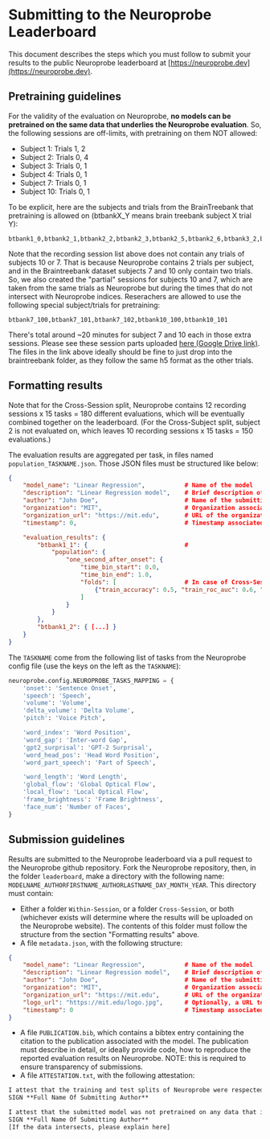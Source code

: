 # Submitting to the Neuroprobe Leaderboard

This document describes the steps which you must follow to submit your results to the public Neuroprobe leaderboard at [https://neuroprobe.dev](https://neuroprobe.dev).

## Pretraining guidelines
For the validity of the evaluation on Neuroprobe, **no models can be pretrained on the same data that underlies the Neuroprobe evaluation**. So, the following sessions are off-limits, with pretraining on them NOT allowed:
- Subject 1: Trials 1, 2
- Subject 2: Trials 0, 4
- Subject 3: Trials 0, 1
- Subject 4: Trials 0, 1
- Subject 7: Trials 0, 1
- Subject 10: Trials 0, 1

To be explicit, here are the subjects and trials from the BrainTreebank that pretraining is allowed on (btbankX_Y means brain treebank subject X trial Y):
```
btbank1_0,btbank2_1,btbank2_2,btbank2_3,btbank2_5,btbank2_6,btbank3_2,btbank4_2,btbank5_0,btbank6_0,btbank6_1,btbank6_4,btbank8_0,btbank9_0
```
Note that the recording session list above does not contain any trials of subjects 10 or 7. That is because Neuroprobe contains 2 trials per subject, and in the Braintreebank dataset subjects 7 and 10 only contain two trials. So, we also created the "partial" sessions for subjects 10 and 7, which are taken from the same trials as Neuroprobe but during the times that do not intersect with Neuroprobe indices. Reserachers are allowed to use the following special subject/trials for pretraining:
```
btbank7_100,btbank7_101,btbank7_102,btbank10_100,btbank10_101
```
There's total around ~20 minutes for subject 7 and 10 each in those extra sessions.
Please see these session parts uploaded [here (Google Drive link)](https://drive.google.com/drive/u/0/folders/1eUXKD-Nf0S5bUEVLo_boYxAxvXDRy9q9).
The files in the link above ideally should be fine to just drop into the braintreebank folder, as they follow the same h5 format as the other trials.

## Formatting results
Note that for the Cross-Session split, Neuroprobe contains 12 recording sessions x 15 tasks = 180 different evaluations, which will be eventually combined together on the leaderboard. (For the Cross-Subject split, subject 2 is not evaluated on, which leaves 10 recording sessions x 15 tasks = 150 evaluations.)

The evaluation results are aggregated per task, in files named `population_TASKNAME.json`. Those JSON files must be structured like below:
```json
{
    "model_name": "Linear Regression",           # Name of the model
    "description": "Linear Regression model",    # Brief description of the model
    "author": "John Doe",                        # Name of the submitting author to the leaderboard
    "organization": "MIT",                       # Organization associated with the model (can be an individual). Ideally, a short abbreviation.
    "organization_url": "https://mit.edu",       # URL of the organization
    "timestamp": 0,                              # Timestamp associated with the result.

    "evaluation_results": {
        "btbank1_1": {                           # 
            "population": {
                "one_second_after_onset": {
                    "time_bin_start": 0.0,
                    "time_bin_end": 1.0,
                    "folds": [                   # In case of Cross-Session and Cross-Subject splits, this will be just one fold. For Within-Session, there will be two folds.
                        {"train_accuracy": 0.5, "train_roc_auc": 0.6, "test_accuracy": 0.5, "test_roc_auc": 0.6}
                    ]
                }
            }
        },
        "btbank1_2": { [...] }
    }
}
```
The `TASKNAME` come from the following list of tasks from the Neuroprobe config file (use the keys on the left as the `TASKNAME`):
```python
neuroprobe.config.NEUROPROBE_TASKS_MAPPING = {
    'onset': 'Sentence Onset',
    'speech': 'Speech',
    'volume': 'Volume', 
    'delta_volume': 'Delta Volume',
    'pitch': 'Voice Pitch',

    'word_index': 'Word Position',
    'word_gap': 'Inter-word Gap',
    'gpt2_surprisal': 'GPT-2 Surprisal',
    'word_head_pos': 'Head Word Position',
    'word_part_speech': 'Part of Speech',

    'word_length': 'Word Length',
    'global_flow': 'Global Optical Flow',
    'local_flow': 'Local Optical Flow',
    'frame_brightness': 'Frame Brightness',
    'face_num': 'Number of Faces',
}
```

## Submission guidelines
Results are submitted to the Neuroprobe leaderboard via a pull request to the Neuroprobe github repository. Fork the Neuroprobe repository, then, in the folder `leaderboard`, make a directory with the following name: `MODELNAME_AUTHORFIRSTNAME_AUTHORLASTNAME_DAY_MONTH_YEAR`. This directory must contain:
- Either a folder `Within-Session`, or a folder `Cross-Session`, or both (whichever exists will determine where the results will be uploaded on the Neuroprobe website). The contents of this folder must follow the structure from the section "Formatting results" above.
- A file `metadata.json`, with the following structure:
```json
{
    "model_name": "Linear Regression",           # Name of the model
    "description": "Linear Regression model",    # Brief description of the model
    "author": "John Doe",                        # Name of the submitting author to the leaderboard
    "organization": "MIT",                       # Organization associated with the model (can be an individual). Ideally, a short abbreviation.
    "organization_url": "https://mit.edu",       # URL of the organization
    "logo_url": "https://mit.edu/logo.jpg",      # Optionally, a URL to the logo of the organization, which may be displayed on the leaderboard entry.
    "timestamp": 0                               # Timestamp associated with the submission.
}
```
- A file `PUBLICATION.bib`, which contains a bibtex entry containing the citation to the publication associated with the model. The publication must describe in detail, or ideally provide code, how to reproduce the reported evaluation results on Neuroprobe. NOTE: this is required to ensure transparency of submissions.
- A file `ATTESTATION.txt`, with the following attestation:
```txt
I attest that the training and test splits of Neuroprobe were respected and taken from the `neuroprobe/train_test_splits.py` function.
SIGN **Full Name Of Submitting Author**

I attest that the submitted model was not pretrained on any data that intersects with any data of Neuroprobe.
SIGN **Full Name Of Submitting Author**
[If the data intersects, please explain here]
```